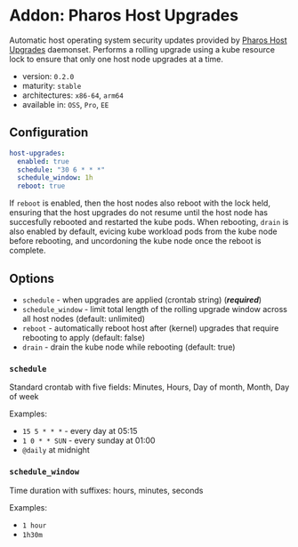 # Addon: Pharos Host Upgrades

Automatic host operating system security updates provided by [Pharos Host Upgrades](https://github.com/kontena/pharos-host-upgrades/) daemonset. Performs a rolling upgrade using a kube resource lock to ensure that only one host node upgrades at a time.

- version: `0.2.0`
- maturity: `stable`
- architectures: `x86-64`, `arm64`
- available in: `OSS`, `Pro`, `EE`

## Configuration

```yaml
host-upgrades:
  enabled: true
  schedule: "30 6 * * *"
  schedule_window: 1h
  reboot: true
```

If `reboot` is enabled, then the host nodes also reboot with the lock held, ensuring that the host upgrades do not resume until the host node has succesfully rebooted and restarted the kube pods. When rebooting, `drain` is also enabled by default, evicing kube workload pods from the kube node before rebooting, and uncordoning the kube node once the reboot is complete.

## Options

* `schedule` - when upgrades are applied (crontab string) (***required***)
* `schedule_window` - limit total length of the rolling upgrade window across all host nodes (default: unlimited)
* `reboot` - automatically reboot host after (kernel) upgrades that require rebooting to apply (default: false)
* `drain` - drain the kube node while rebooting (default: true)

### `schedule`

Standard crontab with five fields: Minutes, Hours, Day of month, Month, Day of week

Examples:

* `15 5 * * *` - every day at 05:15
* `1 0 * * SUN` - every sunday at 01:00
* `@daily` at midnight

### `schedule_window`

Time duration with suffixes: hours, minutes, seconds

Examples:

* `1 hour`
* `1h30m`
